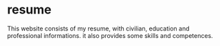 # resume
This website consists of my resume, with civilian, education and professional informations. it also provides some skills and competences.

